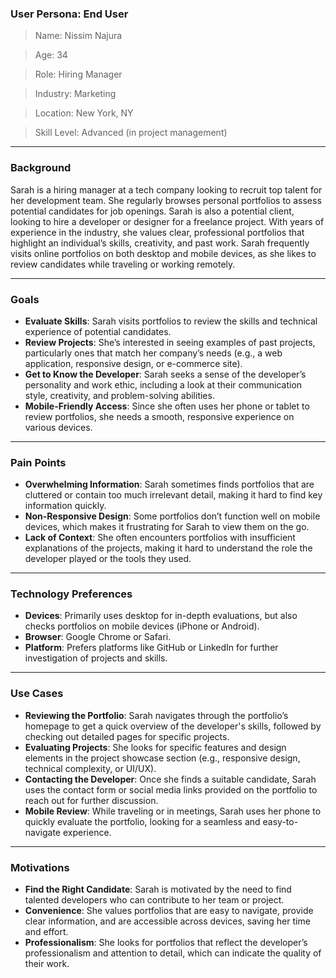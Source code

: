 ### **User Persona: End User**

> Name: Nissim Najura

> Age: 34

> Role: Hiring Manager
 
> Industry: Marketing

> Location: New York, NY

> Skill Level: Advanced (in project management)

---

### **Background**

Sarah is a hiring manager at a tech company looking to recruit top talent for her development team. She regularly browses personal portfolios to assess potential candidates for job openings. Sarah is also a potential client, looking to hire a developer or designer for a freelance project. With years of experience in the industry, she values clear, professional portfolios that highlight an individual’s skills, creativity, and past work. Sarah frequently visits online portfolios on both desktop and mobile devices, as she likes to review candidates while traveling or working remotely.

---

### **Goals**

- **Evaluate Skills**: Sarah visits portfolios to review the skills and technical experience of potential candidates.
- **Review Projects**: She’s interested in seeing examples of past projects, particularly ones that match her company’s needs (e.g., a web application, responsive design, or e-commerce site).
- **Get to Know the Developer**: Sarah seeks a sense of the developer’s personality and work ethic, including a look at their communication style, creativity, and problem-solving abilities.
- **Mobile-Friendly Access**: Since she often uses her phone or tablet to review portfolios, she needs a smooth, responsive experience on various devices.

---

### **Pain Points**

- **Overwhelming Information**: Sarah sometimes finds portfolios that are cluttered or contain too much irrelevant detail, making it hard to find key information quickly.
- **Non-Responsive Design**: Some portfolios don’t function well on mobile devices, which makes it frustrating for Sarah to view them on the go.
- **Lack of Context**: She often encounters portfolios with insufficient explanations of the projects, making it hard to understand the role the developer played or the tools they used.

---

### **Technology Preferences**

- **Devices**: Primarily uses desktop for in-depth evaluations, but also checks portfolios on mobile devices (iPhone or Android).
- **Browser**: Google Chrome or Safari.
- **Platform**: Prefers platforms like GitHub or LinkedIn for further investigation of projects and skills.

---

### **Use Cases**

- **Reviewing the Portfolio**: Sarah navigates through the portfolio’s homepage to get a quick overview of the developer's skills, followed by checking out detailed pages for specific projects.
- **Evaluating Projects**: She looks for specific features and design elements in the project showcase section (e.g., responsive design, technical complexity, or UI/UX).
- **Contacting the Developer**: Once she finds a suitable candidate, Sarah uses the contact form or social media links provided on the portfolio to reach out for further discussion.
- **Mobile Review**: While traveling or in meetings, Sarah uses her phone to quickly evaluate the portfolio, looking for a seamless and easy-to-navigate experience.

---

### **Motivations**

- **Find the Right Candidate**: Sarah is motivated by the need to find talented developers who can contribute to her team or project.
- **Convenience**: She values portfolios that are easy to navigate, provide clear information, and are accessible across devices, saving her time and effort.
- **Professionalism**: She looks for portfolios that reflect the developer’s professionalism and attention to detail, which can indicate the quality of their work.

